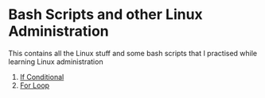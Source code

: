 # Bash Scripts and other Linux Administration

This contains all the Linux stuff and some bash scripts that I practised while learning Linux administration
1. [If Conditional](Scripts/if-statement.sh)
2. [For Loop](Scripts/for.sh)

